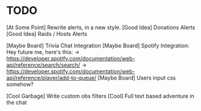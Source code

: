 TODO
=====
[At Some Point] Rewrite alerts, in a new style.
[Good Idea] Donations Alerts
[Good Idea] Raids / Hosts Alerts

[Maybe Board] Trivia Chat Integration
[Maybe Board] Spotify Integration:
  Hey future me, here's this:
  -> https://developer.spotify.com/documentation/web-api/reference/search/search/
  -> https://developer.spotify.com/documentation/web-api/reference/player/add-to-queue/
[Maybe Board] Users input css somehow?

[Cool Garbage] Write custom obs filters
[Cool] Full text based adventure in the chat
